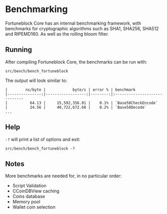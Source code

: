 Benchmarking
============

Fortuneblock Core has an internal benchmarking framework, with benchmarks
for cryptographic algorithms such as SHA1, SHA256, SHA512 and RIPEMD160. As well as the rolling bloom filter.

Running
---------------------
After compiling Fortuneblock Core, the benchmarks can be run with:

    src/bench/bench_fortuneblock

The output will look similar to:
```
|        ns/byte |            byte/s | error % | benchmark
|---------------:|------------------:|--------:|:-----------------------------
|          64.13 |     15,592,356.01 |    0.1% | `Base58CheckEncode`
|          24.56 |     40,722,672.68 |    0.2% | `Base58Decode`
...
```
Help
---------------------
`-?` will print a list of options and exit:

    src/bench/bench_fortuneblock -?

Notes
---------------------
More benchmarks are needed for, in no particular order:
- Script Validation
- CCoinDBView caching
- Coins database
- Memory pool
- Wallet coin selection
